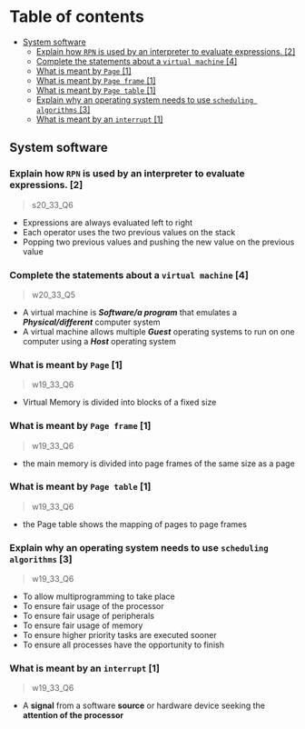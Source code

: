 # Table of contents

- [System software](#system-software)
  - [Explain how `RPN` is used by an interpreter to evaluate expressions. \[2\]](#explain-how-rpn-is-used-by-an-interpreter-to-evaluate-expressions-2)
  - [Complete the statements about a `virtual machine` \[4\]](#complete-the-statements-about-a-virtual-machine-4)
  - [What is meant by `Page` \[1\]](#what-is-meant-by-page-1)
  - [What is meant by `Page frame` \[1\]](#what-is-meant-by-page-frame-1)
  - [What is meant by `Page table` \[1\]](#what-is-meant-by-page-table-1)
  - [Explain why an operating system needs to use `scheduling algorithms` \[3\]](#explain-why-an-operating-system-needs-to-use-scheduling-algorithms-3)
  - [What is meant by an `interrupt` \[1\]](#what-is-meant-by-an-interrupt-1)

System software
---------------

### Explain how `RPN` is used by an interpreter to evaluate expressions. \[2\]
> s20_33_Q6

- Expressions are always evaluated left to right
- Each operator uses the two previous values on the stack
- Popping two previous values and pushing the new value on the previous value

### Complete the statements about a `virtual machine` \[4\]
> w20_33_Q5

- A virtual machine is ***Software/a program*** that emulates a ***Physical/different*** computer system
- A virtual machine allows multiple ***Guest*** operating systems to run on one computer using a ***Host*** operating system

### What is meant by `Page` \[1\]
> w19_33_Q6

- Virtual Memory is divided into blocks of a fixed size

### What is meant by `Page frame` \[1\]
> w19_33_Q6

- the main memory is divided into page frames of the same size as a page

### What is meant by `Page table` \[1\]
> w19_33_Q6

- the Page table shows the mapping of pages to page frames

### Explain why an operating system needs to use `scheduling algorithms` \[3\]
> w19_33_Q6

- To allow multiprogramming to take place
- To ensure fair usage of the processor
- To ensure fair usage of peripherals
- To ensure fair usage of memory
- To ensure higher priority tasks are executed sooner
- To ensure all processes have the opportunity to finish

### What is meant by an `interrupt` \[1\]
> w19_33_Q6

- A **signal** from a software **source** or hardware device seeking the **attention of the processor**



